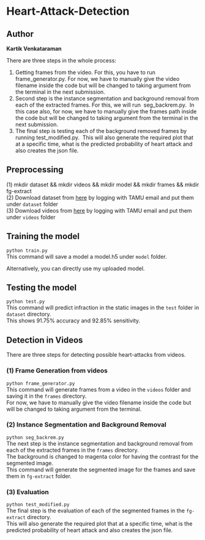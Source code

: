 # Heart-Attack-Detection

## Author
**Kartik Venkataraman**

There are three steps in the whole process:
1. Getting frames from the video. For this, you have to run ​ frame_generator.py.
For now, we have to manually give the video filename inside the code but will be
changed to taking argument from the terminal in the next submission.
2. Second step is the instance segmentation and background removal from each of
the extracted frames. For this, we will run ​ seg_backrem.py. ​ In this case also, for
now, we have to manually give the frames path inside the code but will be
changed to taking argument from the terminal in the next submission.
3. The final step is testing each of the background removed frames by running
test_modified.py. ​ This will also generate the required plot that at a specific time,
what is the predicted probability of heart attack and also creates the json file.


## Preprocessing

(1) mkdir dataset && mkdir videos && mkdir model && mkdir frames && mkdir fg-extract <br>
(2) Download dataset from [here](https://drive.google.com/drive/folders/16HhfMovQMS8iMgBVFRwJ4tmpOwmVzprG?usp=sharing) by logging with TAMU email and put them under ``dataset`` folder <br>
(3) Download videos from [here](https://drive.google.com/drive/folders/1ka5vGFS09oeEejoiIFoFbgdrHPmMXCxr?usp=sharing) by logging with TAMU email and put them under ``videos`` folder <br>


## Training the model

``python train.py`` <br>
This command will save a model a model.h5 under ``model`` folder. <br>

Alternatively, you can directly use my uploaded model.


## Testing the model

``python test.py`` <br>
This command will predict infraction in the static images in the ``test`` folder in ``dataset`` directory. <br>
This shows 91.75% accuracy and 92.85% sensitivity.


## Detection in Videos

There are three steps for detecting possible heart-attacks from videos.

### (1) Frame Generation from videos

``python frame_generator.py`` <br>
This command will generate frames from a video in the ``videos`` folder and saving it in the ``frames`` directory. <br>
For now, we have to manually give the video filename inside the code but will be
changed to taking argument from the terminal. <br>


### (2) Instance Segmentation and Background Removal

``python seg_backrem.py`` <br>
The next step is the instance segmentation and background removal from each of the extracted frames in the ``frames`` directory. <br>
The background is changed to magenta color for having the contrast for the segmented image. <br>
This command will generate the segmented image for the frames and save them in ``fg-extract`` folder. <br>


### (3) Evaluation

``python test_modified.py`` <br>
The final step is the evaluation of each of the segmented frames in the ``fg-extract`` directory. <br>
This will also generate the required plot that at a specific time,
what is the predicted probability of heart attack and also creates the json file. <br>

